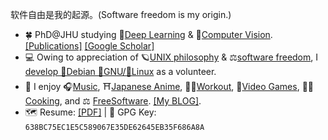 软件自由是我的起源。(Software freedom is my origin.)

- 🍀 PhD@JHU studying 🧠[Deep Learning](https://en.wikipedia.org/wiki/Deep_learning) & 👀[Computer Vision](https://en.wikipedia.org/wiki/Computer_vision). [[Publications]](blog/pubs.md) [[Google Scholar]](https://scholar.google.com/citations?user=BVIO95UAAAAJ)
- 💻 Owing to appreciation of 🪐[UNIX philosophy](http://catb.org/%7Eesr/writings/taoup/) & ⚖️[software freedom](https://www.gnu.org/philosophy/free-sw.en.html), I [develop 🍥Debian 🐂GNU/🐧Linux](https://qa.debian.org/developer.php?login=lumin) as a volunteer.
- 🐬 I enjoy 🎧[Music](blog/music.md), ⛩[Japanese Anime](blog/anime.md), 🏃🏻[Workout](blog/workout.md), 🎨[Video Games](blog/games.md), 🧑‍🍳[Cooking](blog/cooking.md), and ⚖️ [FreeSoftware](blog/foss.md). [[My BLOG]](blog/index.md).
- 🗺️ Resume: [[PDF]](assets/cv.pdf) | 🔑 GPG Key: `638BC75EC1E5C589067E35DE62645EB35F686A8A`
